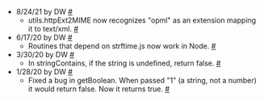 * <a name="a0"></a>8/24/21 by DW <a href="#a0">#</a>
   * <a name="a1"></a>utils.httpExt2MIME now recognizes "opml" as an extension mapping it to text/xml. <a href="#a1">#</a>
* <a name="a2"></a>6/17/20 by DW <a href="#a2">#</a>
   * <a name="a3"></a>Routines that depend on strftime.js now work in Node.  <a href="#a3">#</a>
* <a name="a4"></a>3/30/20 by DW <a href="#a4">#</a>
   * <a name="a5"></a>In stringContains, if the string is undefined, return false. <a href="#a5">#</a>
* <a name="a6"></a>1/28/20 by DW <a href="#a6">#</a>
   * <a name="a7"></a>Fixed a bug in getBoolean. When passed "1" (a string, not a number) it would return false. Now it returns true.  <a href="#a7">#</a>
